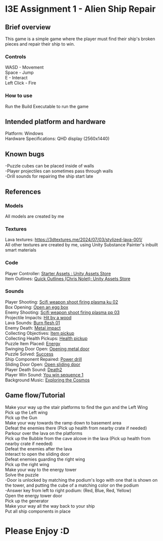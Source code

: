 # I3E Assignment 1 - Alien Ship Repair
## Brief overview
This game is a simple game where the player must find their ship's broken pieces and repair their ship to win.
### Controls
WASD - Movement<br/>
Space - Jump<br/>
E - Interact<br/>
Left Click - Fire<br/>
### How to use
Run the Build Executable to run the game

## Intended platform and hardware
Platform: Windows<br/>
Hardware Specifications: QHD display (2560x1440)<br/>

## Known bugs
-Puzzle cubes can be placed inside of walls <br/>
-Player projectiles can sometimes pass through walls <br/>
-Drill sounds for repairing the ship start late<br/>

## References
### Models
All models are created by me
### Textures
Lava textures: https://3dtextures.me/2024/07/03/stylized-lava-001/<br/>
All other textures are created by me, using Unity Substance Painter's inbuilt smart materials
### Code
Player Controller: [Starter Assets : Unity Assets Store](https://assetstore.unity.com/packages/essentials/starter-assets-character-controllers-urp-267961?srsltid=AfmBOopwNbftk8lbgmCCX9WvvS_A8_Uv_wj1qGvzOyF7IJB54vSBqTKp)<br/>
Item Outlines: [Quick Outlines (Chris Nolet): Unity Assets Store](https://assetstore.unity.com/packages/tools/particles-effects/quick-outline-115488?aid=1101l9Bhe )<br/>
### Sounds
Player Shooting: [Scifi weapon shoot firing plasma ku 02](https://pixabay.com/sound-effects/sci-fi-weapon-shoot-firing-plasma-ku-02-233815/)<br/>
Box Opening: [Open an egg box](https://pixabay.com/sound-effects/open-a-egg-box-345735/)<br/>
Enemy Shooting: [Scifi weapon shoot firing plasma pp 03](https://pixabay.com/sound-effects/sci-fi-weapon-shoot-firing-plasma-pp-03-233823/)<br/>
Projectile Impacts: [Hit by a wood](https://pixabay.com/sound-effects/hit-by-a-wood-230542/)<br/>
Lava Sounds: [Burn flesh 01](https://pixabay.com/sound-effects/burn-flesh-01-266302/)<br/>
Enemy Death: [Metal impact](https://pixabay.com/sound-effects/metal-impact-247482/)<br/>
Collecting Objectives: [Item pickup](https://pixabay.com/sound-effects/item-pickup-37089/)<br/>
Collecting Health Pickups: [Health pickup](https://pixabay.com/sound-effects/health-pickup-6860/)<br/>
Puzzle Item Placed: [Energy](https://pixabay.com/sound-effects/energy-90321/)<br/>
Swinging Door Open: [Opening metal door](https://pixabay.com/sound-effects/opening-metal-door-98518/)<br/>
Puzzle Solved: [Success](https://pixabay.com/sound-effects/success-83493/)<br/>
Ship Component Repaired: [Power drill](https://pixabay.com/sound-effects/power-drill-90294/)<br/>
Sliding Door Open: [Open sliding door](https://pixabay.com/sound-effects/open-sliding-door-105746/)<br/>
Player Death Sound: [Death2](https://pixabay.com/sound-effects/death2-340040/)<br/>
Player Win Sound: [You win sequence 1](https://pixabay.com/sound-effects/you-win-sequence-1-183948/)<br/>
Background Music: [Exploring the Cosmos](https://pixabay.com/music/corporate-exploring-the-cosmos-235442/)<br/>


## Game flow/Tutorial
Make your way up the stair platforms to find the gun and the Left Wing <br/>
Pick up the Left wing <br/>
Pick up the Gun <br/>
Make your way towards the ramp down to basement area <br/>
Defeat the enemies there (Pick up health from nearby crate if needed) <br/>
Parkour over the lava on the platforms <br/>
Pick up the Bubble from the cave alcove in the lava (Pick up health from nearby crate if needed) <br/>
Defeat the enemies after the lava <br/>
Interact to open the sliding door <br/>
Defeat enemies guarding the right wing <br/>
Pick up the right wing <br/>
Make your way to the energy tower <br/>
Solve the puzzle<br/>
-Door is unlocked by matching the podium's logo with one that is shown on the tower, and putting the cube of a matching color on the podium<br/>
-Answer key from left to right podium: (Red, Blue, Red, Yellow)<br/>
Open the energy tower door<br/>
Pick up the generator <br/>
Make your way all the way back to your ship <br/>
Put all ship components in place <br/>

# Please Enjoy :D

